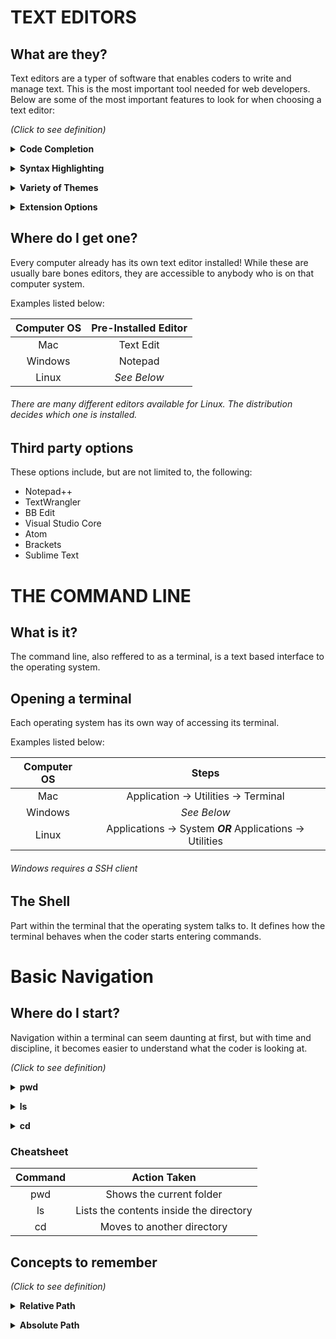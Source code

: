 # TEXT EDITORS

## What are they?

Text editors are a typer of software that enables coders to write and manage text. This is the most important tool needed for web developers.
Below are some of the most important features to look for when choosing a text editor:

*(Click to see definition)*

**<details><summary>Code Completion</summary>**
<p>

A feature that helps assist in coding by displying real time options depending on the code your writing. This can save time and avoid the possibility of typos

</p>
</details>

**<details><summary>Syntax Highlighting</summary>**
<p>

A feature that colorizes the text you write to make it more noticable. Certain types of code can be different than others which can help in discovering errors

</p>
</details>

**<details><summary>Variety of Themes</summary>**
<p>

A feature that allows the coder to customize the look of the software they are using. This could be background color, text color, or even other aspects of the software

</p>
</details>

**<details><summary>Extension Options</summary>**
<p>

A feature that allows the software to connect with other softwares outside of itself. This allows access to "plugins" which basically improves your current software by giving it additional tools

</p>
</details>

## Where do I get one?

Every computer already has its own text editor installed! While these are usually bare bones editors, they are accessible to anybody who is on that computer system.

Examples listed below:

| Computer OS | Pre-Installed Editor |
|    :---:    |         :---:        |
| Mac         | Text Edit            |
| Windows     | Notepad              |
| Linux       | *See Below*          |

###### There are many different editors available for Linux. The distribution decides which one is installed.

## Third party options

These options include, but are not limited to, the following:

- Notepad++
- TextWrangler
- BB Edit
- Visual Studio Core
- Atom
- Brackets
- Sublime Text

# THE COMMAND LINE

## What is it?

The command line, also reffered to as a terminal, is a text based interface to the operating system.

## Opening a terminal 

Each operating system has its own way of accessing its terminal.

Examples listed below:

| Computer OS |                          Steps                            |
|    :---:    |                          :---:                            |
| Mac         | Application -> Utilities -> Terminal                      |
| Windows     | *See Below*                                               |
| Linux       | Applications -> System ***OR*** Applications -> Utilities |

###### Windows requires a SSH client

## The Shell

Part within the terminal that the operating system talks to. It defines how the terminal behaves when the coder starts entering commands.

# Basic Navigation

## Where do I start?

Navigation within a terminal can seem daunting at first, but with time and discipline, it becomes easier to understand what the coder is looking at.

*(Click to see definition)*

**<details><summary>pwd</summary>**
<p>

Print Working Directory

</p>
</details>

**<details><summary>ls</summary>**
<p>

List
  
</p>
</details>
  
**<details><summary>cd</summary>**
<p>

Change Directory

</p>
</details> 

### Cheatsheet
| Command |               Action Taken              |
|  :---:  |                  :---:                  |
| pwd     | Shows the current folder                |
| ls      | Lists the contents inside the directory |
| cd      | Moves to another directory              |

## Concepts to remember

*(Click to see definition)*

**<details><summary>Relative Path</summary>**
<p>

File or directory location that reflects where the coder currently resides in that file system

</p>
</details>

**<details><summary>Absolute Path</summary>**
<p>

File or directory location in relation to the file systems root

</p>
</details>
